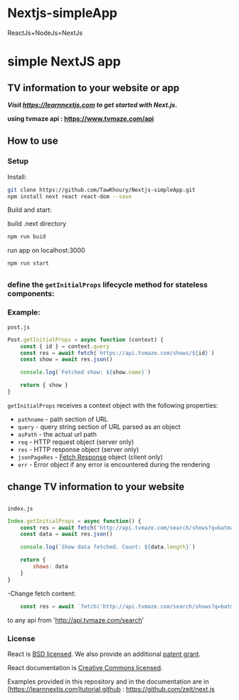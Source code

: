 # Nextjs-simpleApp 

ReactJs+NodeJs=NextJs

# simple NextJS app 

## TV information to your website or app

***Visit https://learnnextjs.com to get started with Next.js.***

**using tvmaze api : https://www.tvmaze.com/api**

## How to use

### Setup

Install:

```bash
git clone https://github.com/TawKhoury/Nextjs-simpleApp.git
npm install next react react-dom --save
```

Build and start:

build .next directory
```bash
npm run buid  
```

run app on localhost:3000
```bash
npm run start
```
##
### define the `getInitialProps` lifecycle method for stateless components: 

### Example:
`post.js`

```jsx
Post.getInitialProps = async function (context) {
    const { id } = context.query
    const res = await fetch(`https://api.tvmaze.com/shows/${id}`)
    const show = await res.json()

    console.log(`Fetched show: ${show.name}`)

    return { show }
}
```

`getInitialProps` receives a context object with the following properties:

- `pathname` - path section of URL
- `query` - query string section of URL parsed as an object
- `asPath` - the actual url path
- `req` - HTTP request object (server only)
- `res` - HTTP response object (server only)
- `jsonPageRes` - [Fetch Response](https://developer.mozilla.org/en-US/docs/Web/API/Response) object (client only)
- `err` - Error object if any error is encountered during the rendering


## change TV information to your website
##
`index.js`
```jsx
Index.getInitialProps = async function() {
    const res = await fetch('http://api.tvmaze.com/search/shows?q=batman')
    const data = await res.json()

    console.log(`Show data fetched. Count: ${data.length}`)

    return {
        shows: data
    }
}
```
-Change fetch content:
```jsx
    const res = await `fetch('http://api.tvmaze.com/search/shows?q=batman')`
```
to any api from 'http://api.tvmaze.com/search' 


### License

React is [BSD licensed](./LICENSE). We also provide an additional [patent grant](./PATENTS).

React documentation is [Creative Commons licensed](./LICENSE-docs).

Examples provided in this repository and in the documentation are in [https://learnnextjs.com]tutorial,github : https://github.com/zeit/next.js


